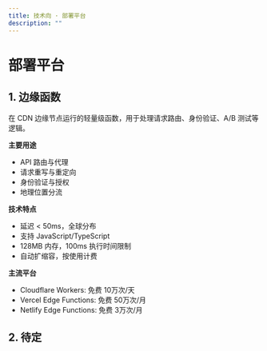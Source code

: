 ```yaml
---
title: 技术向 · 部署平台
description: ""
---
```


# 部署平台

## 1. 边缘函数

在 CDN 边缘节点运行的轻量级函数，用于处理请求路由、身份验证、A/B 测试等逻辑。

**主要用途**
- API 路由与代理
- 请求重写与重定向
- 身份验证与授权
- 地理位置分流

**技术特点**
- 延迟 < 50ms，全球分布
- 支持 JavaScript/TypeScript
- 128MB 内存，100ms 执行时间限制
- 自动扩缩容，按使用计费

**主流平台**
- Cloudflare Workers: 免费 10万次/天
- Vercel Edge Functions: 免费 50万次/月
- Netlify Edge Functions: 免费 3万次/月

## 2. 待定
